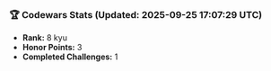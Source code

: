 ### 🏆 Codewars Stats (Updated: 2025-09-25 17:07:29 UTC)

- **Rank:** 8 kyu
- **Honor Points:** 3
- **Completed Challenges:** 1
